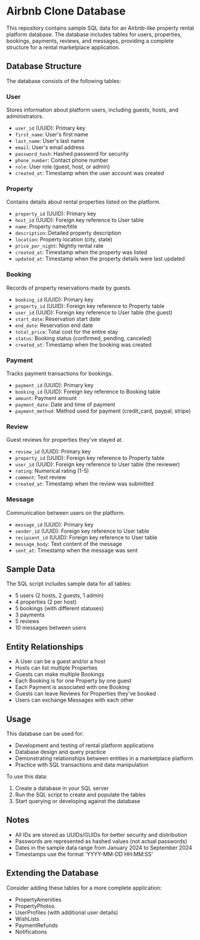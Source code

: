 # Airbnb Clone Database

This repository contains sample SQL data for an Airbnb-like property rental platform database. The database includes tables for users, properties, bookings, payments, reviews, and messages, providing a complete structure for a rental marketplace application.

## Database Structure

The database consists of the following tables:

### User
Stores information about platform users, including guests, hosts, and administrators.
- `user_id` (UUID): Primary key
- `first_name`: User's first name
- `last_name`: User's last name
- `email`: User's email address
- `password_hash`: Hashed password for security
- `phone_number`: Contact phone number
- `role`: User role (guest, host, or admin)
- `created_at`: Timestamp when the user account was created

### Property
Contains details about rental properties listed on the platform.
- `property_id` (UUID): Primary key
- `host_id` (UUID): Foreign key reference to User table
- `name`: Property name/title
- `description`: Detailed property description
- `location`: Property location (city, state)
- `price_per_night`: Nightly rental rate
- `created_at`: Timestamp when the property was listed
- `updated_at`: Timestamp when the property details were last updated

### Booking
Records of property reservations made by guests.
- `booking_id` (UUID): Primary key
- `property_id` (UUID): Foreign key reference to Property table
- `user_id` (UUID): Foreign key reference to User table (the guest)
- `start_date`: Reservation start date
- `end_date`: Reservation end date
- `total_price`: Total cost for the entire stay
- `status`: Booking status (confirmed, pending, canceled)
- `created_at`: Timestamp when the booking was created

### Payment
Tracks payment transactions for bookings.
- `payment_id` (UUID): Primary key
- `booking_id` (UUID): Foreign key reference to Booking table
- `amount`: Payment amount
- `payment_date`: Date and time of payment
- `payment_method`: Method used for payment (credit_card, paypal, stripe)

### Review
Guest reviews for properties they've stayed at.
- `review_id` (UUID): Primary key
- `property_id` (UUID): Foreign key reference to Property table
- `user_id` (UUID): Foreign key reference to User table (the reviewer)
- `rating`: Numerical rating (1-5)
- `comment`: Text review
- `created_at`: Timestamp when the review was submitted

### Message
Communication between users on the platform.
- `message_id` (UUID): Primary key
- `sender_id` (UUID): Foreign key reference to User table
- `recipient_id` (UUID): Foreign key reference to User table
- `message_body`: Text content of the message
- `sent_at`: Timestamp when the message was sent

## Sample Data

The SQL script includes sample data for all tables:
- 5 users (2 hosts, 2 guests, 1 admin)
- 4 properties (2 per host)
- 5 bookings (with different statuses)
- 3 payments
- 5 reviews
- 10 messages between users

## Entity Relationships

- A User can be a guest and/or a host
- Hosts can list multiple Properties
- Guests can make multiple Bookings
- Each Booking is for one Property by one guest
- Each Payment is associated with one Booking
- Guests can leave Reviews for Properties they've booked
- Users can exchange Messages with each other

## Usage

This database can be used for:
- Development and testing of rental platform applications
- Database design and query practice
- Demonstrating relationships between entities in a marketplace platform
- Practice with SQL transactions and data manipulation

To use this data:
1. Create a database in your SQL server
2. Run the SQL script to create and populate the tables
3. Start querying or developing against the database

## Notes

- All IDs are stored as UUIDs/GUIDs for better security and distribution
- Passwords are represented as hashed values (not actual passwords)
- Dates in the sample data range from January 2024 to September 2024
- Timestamps use the format 'YYYY-MM-DD HH:MM:SS'

## Extending the Database

Consider adding these tables for a more complete application:
- PropertyAmenities
- PropertyPhotos
- UserProfiles (with additional user details)
- WishLists
- PaymentRefunds
- Notifications
